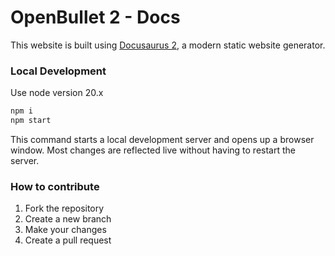 # OpenBullet 2 - Docs
This website is built using [Docusaurus 2](https://docusaurus.io/), a modern static website generator.

### Local Development
Use node version 20.x

```bash
npm i
npm start
```

This command starts a local development server and opens up a browser window. Most changes are reflected live without having to restart the server.

### How to contribute
1. Fork the repository
2. Create a new branch
3. Make your changes
4. Create a pull request
